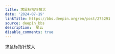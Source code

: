 ```yaml
---
title: 求鼠标指针放大
date: '2024-07-19'
linkTitle: https://bbs.deepin.org/en/post/275291
source: deepin_bbs
description:  星云 
disable_comments: true
---
```

求鼠标指针放大
